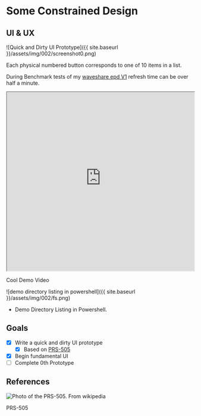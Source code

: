 # Some Constrained Design

## UI & UX

![Quick and Dirty UI Prototype]({{ site.baseurl }}/assets/img/002/screenshot0.png)

Each physical numbered button corresponds to one of 10 items in a list.

During Benchmark tests of my [waveshare epd V1](https://www.waveshare.com/wiki/7.5inch_e-Paper_HAT) refresh time can be over half a minute.

<iframe
  src="https://raw.githubusercontent.com/kobykotiv/tuxink/gh-pages/assets/img/002/demo.webm"
  style="width:100%; height:480px;"
></iframe>

Cool Demo Video

<!-- > [Click here if there's an issue watching the video above]({{ site.baseurl }}/assets/img/002/demo.webm) -->

![demo directory listing in powershell]({{ site.baseurl }}/assets/img/002/fs.png)

- Demo Directory Listing in Powershell.

## Goals

- [x] Write a quick and dirty UI prototype
  - [x] Based on [PRS-505](#References)
- [x] Begin fundamental UI
- [ ] Complete 0th Prototype

<!--more-->

## References

![Photo of the PRS-505. From wikipedia](https://upload.wikimedia.org/wikipedia/commons/thumb/2/2c/PRS-505_IMG_0579.jpg/502px-PRS-505_IMG_0579.jpg)

PRS-505
